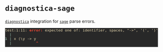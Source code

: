 # `diagnostica-sage`

[`diagnostica`](https://github.com/LightAndLight/diagnostica) integration for 
[`sage`](https://github.com/LightAndLight/sage) parse errors.

![Screenshot of example error messages](https://github.com/LightAndLight/diagnostica-sage/blob/master/res/example1.png)
